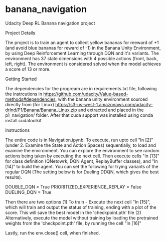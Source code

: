# banana_navigation
Udacity Deep RL Banana navigation project

Project Details

The project is to train an agent to collect yellow bananas for reeward of +1 (and avoid blue bananas for reward of -1) in the Banana Unity Environment, by using Deep Reinforcement Learning through DQN and it's variants. The environment has 37 state dimensions with 4 possible actions (front, back, left, right). The environment is considered solved when the model achieves a score of 13 or more.


Getting Started

The dependencies for the progream are in requirements.txt file, following the instrcutions in https://github.com/udacity/Value-based-methods#dependencies, with the banana unity environment sourced directly from (for Linux) https://s3-us-west-1.amazonaws.com/udacity-drlnd/P1/Banana/Banana_Linux.zip and extracted and placed in the p1_navigation/ folder. After that cuda support was installed using conda install cudatoolkit

Instructions

The entire code is in Navigation.ipynb. To execute, run upto cell "In [2]" (under 2. Examine the State and Action Spaces) sequentially, to load and examine the environment. You can explore the environment to see random actions being taken by executing the next cell. Then execute cells "In [13]" for class definition (QNetowrk, DQN Agent, ReplayBuffer classes), and "In [14]" to build the agent. You can set the following for trying variants of the regular DQN (The setting below is for Dueling DDQN, which gives the best results).

DOUBLE_DQN = True
PRIORITIZED_EXPERIENCE_REPLAY = False
DUELING_DQN = True

Then there are two options
(1) To train - Execute the next cell "In [15]", which will train and output the status of training, ending with a plot of the score. This will save the best model in the 'checkpoint.pth' file
(2) Alternatively, execute the model without training by loading the pretrained weights from the 'checkpoint.pth' file, by running the cell "In [16]" 

Lastly, run the env.close() cell, when finished.


